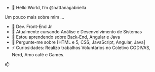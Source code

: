 - 👋 Hello World, I’m @nattanagabriella

Um pouco mais sobre mim ...
- 👯 Dev. Front-End Jr
- 🔭 Atualmente cursando Análise e Desenvolvimento de Sistemas
- 🌱 Estou aprendendo sobre Back-End, Angular e Java
- 💬 Pergunte-me sobre [HTML e 5, CSS, JavaScript, Angular, Java]
- ⚡ Curiosidades: Realizo trabalhos Voluntários no Coletivo CODIVAS, Nerd, Amo café e Games.

📫 
